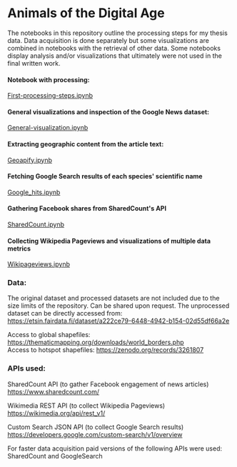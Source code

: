 # Animals of the Digital Age 

The notebooks in this repository outline the processing steps for my thesis data. Data acquisition is done separately but some visualizations are combined in notebooks with the retrieval of other data. Some notebooks display analysis and/or visualizations that ultimately were not used in the final written work.

#### Notebook with processing:  
[First-processing-steps.ipynb](https://github.com/redalisa/thesis/blob/main/First-data-processing-steps.ipynb)
  
#### General visualizations and inspection of the Google News dataset:  
[General-visualization.ipynb  ](https://github.com/redalisa/thesis/blob/main/General_Visualizations.ipynb)

#### Extracting geographic content from the article text:  
[Geoapify.ipynb](https://github.com/redalisa/thesis/blob/main/Geoapify.ipynb)  

#### Fetching Google Search results of each species' scientific name  
[Google_hits.ipynb](https://github.com/redalisa/thesis/blob/main/Google_hits.ipynb)  

#### Gathering Facebook shares from SharedCount's API  
[SharedCount.ipynb](https://github.com/redalisa/thesis/blob/main/SharedCount.ipynb)  

#### Collecting Wikipedia Pageviews and visualizations of multiple data metrics  
[Wikipageviews.ipynb](https://github.com/redalisa/thesis/blob/main/Wikipageviews.ipynb)    
  

### Data:
  
The original dataset and processed datasets are not included due to the size limits of the repository. Can be shared upon request. The unprocessed dataset can be directly accessed from: https://etsin.fairdata.fi/dataset/a222ce79-6448-4942-b154-02d55df66a2e    
  
Access to global shapefiles: https://thematicmapping.org/downloads/world_borders.php  
Access to hotspot shapefiles: https://zenodo.org/records/3261807  



### APIs used:

SharedCount API (to gather Facebook engagement of news articles) https://www.sharedcount.com/

Wikimedia REST API (to collect Wikipedia Pageviews) https://wikimedia.org/api/rest_v1/

Custom Search JSON API (to collect Google Search results) https://developers.google.com/custom-search/v1/overview


For faster data acquisition paid versions of the following APIs were used: SharedCount and GoogleSearch 
